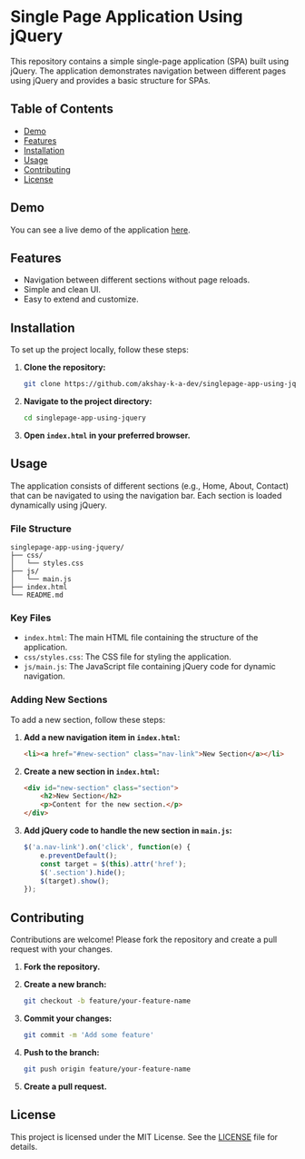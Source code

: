 # Single Page Application Using jQuery

This repository contains a simple single-page application (SPA) built using jQuery. The application demonstrates navigation between different pages using jQuery and provides a basic structure for SPAs.

## Table of Contents

- [Demo](#demo)
- [Features](#features)
- [Installation](#installation)
- [Usage](#usage)
- [Contributing](#contributing)
- [License](#license)

## Demo

You can see a live demo of the application [here](https://your-demo-url.com).

## Features

- Navigation between different sections without page reloads.
- Simple and clean UI.
- Easy to extend and customize.

## Installation

To set up the project locally, follow these steps:

1. **Clone the repository:**

    ```bash
    git clone https://github.com/akshay-k-a-dev/singlepage-app-using-jquery.git
    ```

2. **Navigate to the project directory:**

    ```bash
    cd singlepage-app-using-jquery
    ```

3. **Open `index.html` in your preferred browser.**

## Usage

The application consists of different sections (e.g., Home, About, Contact) that can be navigated to using the navigation bar. Each section is loaded dynamically using jQuery.

### File Structure

```plaintext
singlepage-app-using-jquery/
├── css/
│   └── styles.css
├── js/
│   └── main.js
├── index.html
└── README.md
```

### Key Files

- `index.html`: The main HTML file containing the structure of the application.
- `css/styles.css`: The CSS file for styling the application.
- `js/main.js`: The JavaScript file containing jQuery code for dynamic navigation.

### Adding New Sections

To add a new section, follow these steps:

1. **Add a new navigation item in `index.html`:**

    ```html
    <li><a href="#new-section" class="nav-link">New Section</a></li>
    ```

2. **Create a new section in `index.html`:**

    ```html
    <div id="new-section" class="section">
        <h2>New Section</h2>
        <p>Content for the new section.</p>
    </div>
    ```

3. **Add jQuery code to handle the new section in `main.js`:**

    ```javascript
    $('a.nav-link').on('click', function(e) {
        e.preventDefault();
        const target = $(this).attr('href');
        $('.section').hide();
        $(target).show();
    });
    ```

## Contributing

Contributions are welcome! Please fork the repository and create a pull request with your changes.

1. **Fork the repository.**
2. **Create a new branch:**

    ```bash
    git checkout -b feature/your-feature-name
    ```

3. **Commit your changes:**

    ```bash
    git commit -m 'Add some feature'
    ```

4. **Push to the branch:**

    ```bash
    git push origin feature/your-feature-name
    ```

5. **Create a pull request.**

## License

This project is licensed under the MIT License. See the [LICENSE](LICENSE) file for details.
